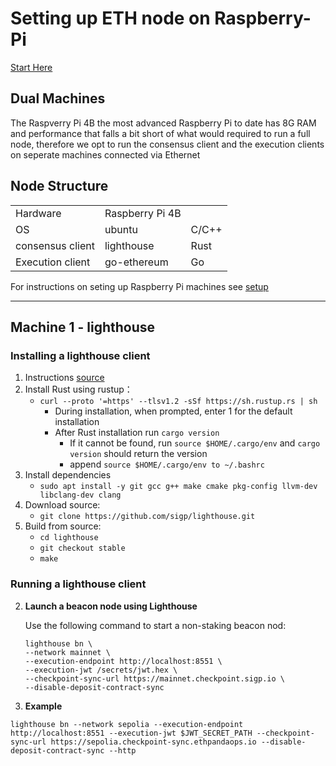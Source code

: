 # Setting up ETH node on Raspberry-Pi

[Start Here](https://ethereum.org/en/developers/tutorials/run-node-raspberry-pi/)

## Dual Machines
The Raspverry Pi 4B the most advanced Raspberry Pi to date has 8G RAM and performance that falls a bit short of what would required to run a full node, therefore we opt to run the consensus client and the execution clients on seperate machines connected via Ethernet 

## Node Structure

|                   |             |     |
|-------------------|-------------|-----|
| Hardware         |   Raspberry Pi 4B |   |
|  OS              |   ubuntu     | C/C++   | 
| consensus client |  lighthouse | Rust |
| Execution client | go-ethereum | Go   |

For instructions on seting up Raspberry Pi machines see [setup](https://github.com/Ramzgate/node_setup/blob/main/raspberry_pi_machine.md)


---------------------------

## Machine 1 - lighthouse

### Installing a lighthouse client

1. Instructions [source](https://lighthouse-book.sigmaprime.io/installation-source.html)
2. Install Rust using rustup：
    - `curl --proto '=https' --tlsv1.2 -sSf https://sh.rustup.rs | sh`
        - During installation, when prompted, enter 1 for the default installation
        - After Rust installation run `cargo version` 
            - If it cannot be found, run `source $HOME/.cargo/env` and `cargo version` should return the version
            - append `source $HOME/.cargo/env to ~/.bashrc`
3. Install dependencies 
    - `sudo apt install -y git gcc g++ make cmake pkg-config llvm-dev libclang-dev clang`
4. Download source:
    - `git clone https://github.com/sigp/lighthouse.git`
5. Build from source:
    - `cd lighthouse`
    - `git checkout stable`
    - `make`

### Running a lighthouse client

2. __Launch a beacon node using Lighthouse__

    Use the following command to start a non-staking beacon nod:

    ```
    lighthouse bn \
    --network mainnet \
    --execution-endpoint http://localhost:8551 \
    --execution-jwt /secrets/jwt.hex \
    --checkpoint-sync-url https://mainnet.checkpoint.sigp.io \
    --disable-deposit-contract-sync
    ```

3. __Example__
```
lighthouse bn --network sepolia --execution-endpoint http://localhost:8551 --execution-jwt $JWT_SECRET_PATH --checkpoint-sync-url https://sepolia.checkpoint-sync.ethpandaops.io --disable-deposit-contract-sync --http
```

